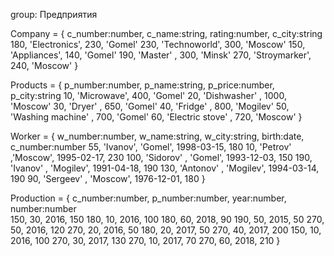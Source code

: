 group: Предприятия  

Company = {
c_number:number, c_name:string,  rating:number, c_city:string
180, 'Electronics', 230,   'Gomel' 
230, 'Technoworld', 300,   'Moscow'
150, 'Appliances',   140, 'Gomel'
190, 'Master' ,  300,  'Minsk'
270, 'Stroymarker', 240, 'Moscow'
}

Products = { p_number:number, p_name:string, p_price:number, p_city:string
10, 'Microwave', 400, 'Gomel'
20, 'Dishwasher'  , 1000, 'Moscow'
30, 'Dryer'   , 650, 'Gomel'
40, 'Fridge'   , 800, 'Mogilev'
50, 'Washing machine'    , 700, 'Gomel'
60, 'Electric stove'   , 720, 'Moscow'
}

Worker = { w_number:number, w_name:string, w_city:string, birth:date, c_number:number 
55, 'Ivanov', 'Gomel', 1998-03-15, 180 
10, 'Petrov'  ,'Moscow', 1995-02-17, 230 
100, 'Sidorov'   , 'Gomel', 1993-12-03, 150
190, 'Ivanov'   , 'Mogilev', 1991-04-18, 190
130, 'Antonov'    , 'Mogilev', 1994-03-14, 190
90, 'Sergeev'   , 'Moscow', 1976-12-01, 180
}

Production =
{ c_number:number, p_number:number, year:number, number:number  
150, 30, 2016, 150
180, 10, 2016, 100
180, 60, 2018, 90
190, 50, 2015, 50
270, 50, 2016, 120
270, 20, 2016, 50
180, 20, 2017, 50
270, 40, 2017, 200
150, 10, 2016, 100
270, 30, 2017, 130
270, 10, 2017, 70
270, 60, 2018, 210
}
